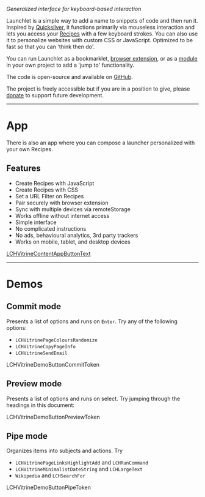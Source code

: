 _Generalized interface for keyboard-based interaction_

Launchlet is a simple way to add a name to snippets of code and then run it. Inspired by [Quicksilver](LCH_VITRINE_QUICKSILVER_URL), it functions primarily via mouseless interaction and lets you access your [Recipes](LCHVitrineTokenGuideURL) with a few keyboard strokes. You can also use it to personalize websites with custom CSS or JavaScript. Optimized to be fast so that you can 'think then do'.

You can run Launchlet as a bookmarklet, [browser extension](LCH_SHARED_EXTENSION_DOCS_URL), or as a [module](LCH_SHARED_PACKAGE_DOCS_URL) in your own project to add a 'jump to' functionality.

The code is open-source and available on [GitHub](LCH_SHARED_GITHUB_URL).

The project is freely accessible but if you are in a position to give, please [donate](LCH_SHARED_DONATE_URL) to support future development.

* * *

# App

There is also an app where you can compose a launcher personalized with your own Recipes.

## Features
- Create Recipes with JavaScript
- Create Recipes with CSS
- Set a URL Filter on Recipes
- Pair securely with browser extension
- Sync with multiple devices via remoteStorage
- Works offline without internet access
- Simple interface
- No complicated instructions
- No ads, behavioural analytics, 3rd party trackers
- Works on mobile, tablet, and desktop devices

<a class="LCHVitrineContentAppButton OLSKCommonButton OLSKCommonButtonPrimary" href="LCHVitrineTokenComposeURL">LCHVitrineContentAppButtonText</a>

* * *

# Demos

## Commit mode

Presents a list of options and runs on `Enter`. Try any of the following options:
- `LCHVitrinePageColoursRandomize`
- `LCHVitrineCopyPageInfo`
- `LCHVitrineSendEmail`

LCHVitrineDemoButtonCommitToken

## Preview mode

Presents a list of options and runs on select. Try jumping through the headings in this document:

LCHVitrineDemoButtonPreviewToken

## Pipe mode

Organizes items into subjects and actions. Try
- `LCHVitrinePageLinksHighlightAdd` and `LCHRunCommand`
- `LCHVitrineMinimalistDateString` and `LCHLargeText`
- `Wikipedia` and `LCHSearchFor`

LCHVitrineDemoButtonPipeToken
